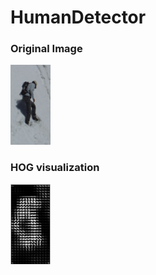 # HumanDetector
### Original Image 
<img src="https://github.com/sushant4788/humanDetector/blob/master/images/crop001014a.png" width="64" height="128">

### HOG visualization 
<img src="https://github.com/sushant4788/humanDetector/blob/master/images/img1vis.PNG" width="64" height="128">
